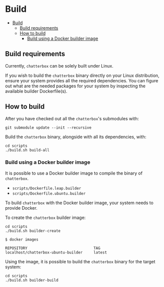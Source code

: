 # Build

- [Build](#build)
  - [Build requirements](#build-requirements)
  - [How to build](#how-to-build)
    - [Build using a Docker builder image](#build-using-a-docker-builder-image)

## Build requirements

Currently, `chatterbox` can be solely built under Linux.

If you wish to build the `chatterbox` binary directly on your Linux
distribution, ensure your system provides all the required dependencies.
You can figure out what are the needed packages for your system by inspecting the
available builder Dockerfile(s).

## How to build

After you have checked out all the `chatterbox`'s submodules with:

```shell
git submodule update --init --recursive
```

Build the `chatterbox` binary, alongside with all its dependencies, with:

```shell
cd scripts
./build.sh build-all
```

### Build using a Docker builder image

It is possible to use a Docker builder image to compile the binary
of `chatterbox`.

- `scripts/Dockerfile.leap.builder`
- `scripts/Dockerfile.ubuntu.builder`

To build `chatterbox` with the Docker builder image, your system needs
to provide Docker.

To create the `chatterbox` builder image:

```shell
cd scripts
./build.sh builder-create
```

```shell
$ docker images

REPOSITORY                              TAG
localhost/chatterbox-ubuntu-builder     latest
```

Using the image, it is possible to build the `chatterbox` binary
for the target system:

```shell
cd scripts
./build.sh builder-build
```
